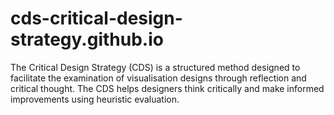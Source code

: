 # cds-critical-design-strategy.github.io
The Critical Design Strategy (CDS) is a structured method designed to facilitate the examination of visualisation designs through reflection and critical thought. The CDS helps designers think critically and make informed improvements using heuristic evaluation. 
